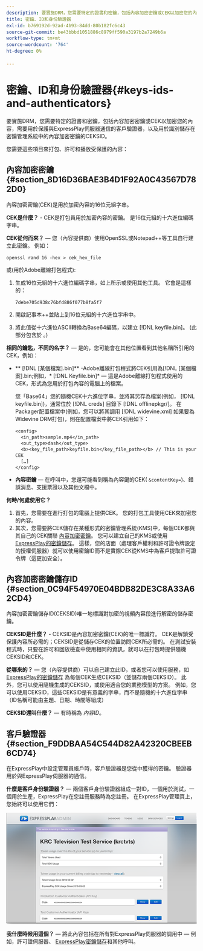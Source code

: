 ```yaml
---
description: 要實施DRM，您需要特定的證書和密鑰，包括內容加密密鑰或CEK以加密您的內容，需要用於保護與ExpressPlay伺服器通信的客戶驗證器，以及用於識別儲存在密鑰管理系統中的內容加密密鑰的CEKSID。
title: 密鑰、ID和身份驗證器
exl-id: b769192d-92ad-4b93-84dd-80b182fc6c43
source-git-commit: be43bbbd1051886c8979ff590a3197b2a7249b6a
workflow-type: tm+mt
source-wordcount: '764'
ht-degree: 0%

---
```


# 密鑰、ID和身份驗證器{#keys-ids-and-authenticators}

要實施DRM，您需要特定的證書和密鑰，包括內容加密密鑰或CEK以加密您的內容，需要用於保護與ExpressPlay伺服器通信的客戶驗證器，以及用於識別儲存在密鑰管理系統中的內容加密密鑰的CEKSID。

您需要這些項目來打包、許可和播放受保護的內容：

## 內容加密密鑰 {#section_8D16D36BAE3B4D1F92A0C43567D782D0}

內容加密密鑰(CEK)是用於加密內容的16位元組字串。

**CEK是什麼？** - CEK是打包員用於加密內容的密鑰。 是16位元組的十六進位編碼字串。

**CEK從何而來？**  — 您（內容提供商）使用OpenSSL或Notepad++等工具自行建立此密鑰。 例如：

```
openssl rand 16 -hex > cek_hex_file
```

或(用於Adobe離線打包程式):

1. 生成16位元組的十六進位編碼字串，如上所示或使用其他工具。 它會是這樣的：

   ```
   7debe705d938c76bfd886f077b8fa5f7
   ```

1. 開啟記事本++並貼上到16位元組的十六進位字串中。
1. 將此值從十六進位ASCII轉換為Base64編碼，以建立 [!DNL keyfile.bin]。 (此部分包含於 [](../../multi-drm-workflows/quick-start/package-your-content.md)。)

**相同的鑰匙，不同的名字？**  — 是的，您可能會在其他位置看到其他名稱所引用的CEK，例如：

* ** [!DNL [某個檔案].bin]** -Adobe離線打包程式將CEK引用為[!DNL [某個檔案].bin;例如，* [!DNL Keyfile.bin]* — 這是Adobe離線打包程式使用的CEK，形式為您用於打包內容的電腦上的檔案。

   您「Base64」您的隨機CEK十六進位字串，並將其另存為檔案(例如， [!DNL keyfile.bin])，通常位於 [!DNL creds] 目錄下 [!DNL offlinepkgr/]。 在Packager配置檔案中(例如，您可以將其調用 [!DNL widevine.xml] 如果要為Widevine DRM打包)，則在配置檔案中將CEK引用如下：

   ```
   <config>  
     <in_path>sample.mp4</in_path>  
     <out_type>dash</out_type>
     <b><key_file_path>keyfile.bin</key_file_path></b> // This is your CEK  
     […] 
   </config> 
   ```

* **內容密鑰**  — 在呼叫中，您還可能看到稱為內容鍵的CEK( `&contentKey=`)、錯誤消息、支援票證以及其他文檔中。

**何時/何處使用它？**

1. 首先，您需要在進行打包的電腦上提供CEK。 您的打包工具使用CEK來加密您的內容。
1. 其次，您需要將CEK儲存在某種形式的密鑰管理系統(KMS)中，每個CEK都與其自己的CEK關聯 [內容加密密鑰](../../multi-drm-workflows/glossary/glossary-cek.md)。 您可以建立自己的KMS或使用 [ExpressPlay的密鑰儲存](https://www.expressplay.com/developer/key-storage/)。 這樣，您的店面（處理客戶權利和許可證令牌設定的授權伺服器）就可以使用密鑰ID而不是實際CEK從KMS中為客戶提取許可證令牌（這更加安全）。

## 內容加密密鑰儲存ID {#section_0C94F54970E04BDB82DE3C8A33A62CD4}

內容加密密鑰儲存ID(CEKSID)唯一地標識對加密的視頻內容段進行解密的儲存密鑰。

**CEKSID是什麼？** - CEKSID是內容加密密鑰(CEK)的唯一標識符。 CEK是解鎖受保護內容所必需的；CEKSID是從儲存CEK的位置訪問CEK所必需的。 在測試安裝程式時，只要在許可和回放檢查中使用相同的資訊，就可以在打包時提供隨機CEKSID和CEK。

**從哪來的？**  — 您（內容提供商）可以自己建立此ID，或者您可以使用服務，如 [ExpressPlay的密鑰儲存](https://www.expressplay.com/developer/key-storage/) 為每個CEK生成CEKSID（並儲存兩個CEKSID）。 此外，您可以使用隨機生成的CEKSID，或使用適合您的業務模型的方案。 例如，您可以使用CEKSID，這些CEKSID是有意義的字串，而不是隨機的十六進位字串（ID名稱可能由主題、日期、時間等組成）

**CEKSID還叫什麼？**  — 有時稱為 *內容ID*。

## 客戶驗證器 {#section_F9DDBAA54C544D82A42320CBEEB6CD74}

在ExpressPlay中設定管理員帳戶時，客戶驗證器是您從中獲得的密鑰。 驗證器用於與ExpressPlay伺服器的通信。

**什麼是客戶身份驗證器？**  — 兩個客戶身份驗證器組成一對ID，一個用於測試，一個用於生產，ExpressPlay在您註冊服務時為您註冊。 在ExpressPlay管理頁上，您始終可以使用它們：
<!--<a id="fig_c5h_xdl_wv"></a>-->

![](assets/expressplay_admin_dashboard-web.png)

**我什麼時候用這個？**  — 將此內容包括在所有對ExpressPlay伺服器的調用中 — 例如，許可證伺服器、 [ExpressPlay密鑰儲存](https://www.expressplay.com/developer/key-storage/)和其他呼叫。
